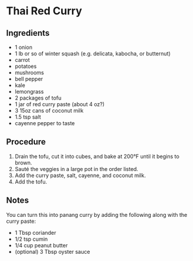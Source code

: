 # Thai Red Curry

## Ingredients

- 1 onion
- 1 lb or so of winter squash (e.g. delicata, kabocha, or butternut)
- carrot
- potatoes
- mushrooms
- bell pepper
- kale
- lemongrass
- 2 packages of tofu
- 1 jar of red curry paste (about 4 oz?)
- 3 15oz cans of coconut milk
- 1.5 tsp salt
- cayenne pepper to taste

## Procedure

1. Drain the tofu, cut it into cubes, and bake at 200°F until it begins to brown.
2. Sauté the veggies in a large pot in the order listed.
3. Add the curry paste, salt, cayenne, and coconut milk.
4. Add the tofu.

## Notes

You can turn this into panang curry by adding the following along with the
curry paste:

- 1 Tbsp coriander
- 1/2 tsp cumin
- 1/4 cup peanut butter
- (optional) 3 Tbsp oyster sauce